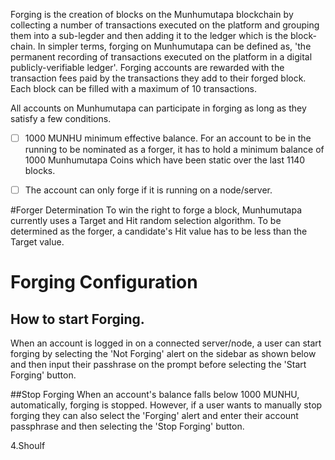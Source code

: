 Forging is the creation of blocks on the Munhumutapa blockchain by collecting a number of transactions executed on the platform and grouping them into a sub-legder and then adding it to the ledger which is the block-chain.
In simpler terms, forging on Munhumutapa can be defined as, 'the permanent recording of transactions executed on the platform in a digital publicly-verifiable ledger'. 
Forging accounts are rewarded with the transaction fees paid by the transactions they add to their forged block. Each block can be filled with a maximum of 10 transactions.

All accounts on Munhumutapa can participate in forging as long as they satisfy a few conditions.

- [ ] 1000 MUNHU minimum effective balance.
For an account to be in the running to be nominated as a forger, it has to hold a minimum balance of 1000 Munhumutapa Coins which have been static over the last 1140 blocks. 

- [ ] The account can only forge if it is running on a  node/server.

#Forger Determination 
To win the right to forge a block, Munhumutapa currently uses a Target and Hit random selection algorithm.  To be determined as the forger, a candidate's Hit value has to be less than the Target value. 




# Forging Configuration

## How to start Forging.
When an account is logged in on a connected server/node, a user can start forging by selecting the 'Not Forging' alert on the sidebar as shown below and then input their passhrase on the prompt before selecting the 'Start Forging' button.

##Stop Forging
When an account's balance falls below 1000 MUNHU,
automatically, forging is stopped. However, if a user wants to manually stop forging they can also select the 'Forging' alert and enter their account passphrase and then selecting the 'Stop Forging' button.

 4.Shoulf